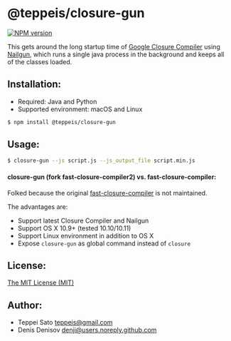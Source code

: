# @teppeis/closure-gun

[![NPM version][npm-image]][npm-url]

This gets around the long startup time of [Google Closure Compiler](https://developers.google.com/closure/compiler/) using [Nailgun](https://github.com/facebook/nailgun), which runs a single java process in the background and keeps all of the classes loaded.

## Installation:

- Required: Java and Python
- Supported environment: macOS and Linux

```sh
$ npm install @teppeis/closure-gun
```

## Usage:

```sh
$ closure-gun --js script.js --js_output_file script.min.js
```

#### closure-gun (fork fast-closure-compiler2) vs. fast-closure-compiler:

Folked because the original [fast-closure-compiler](https://github.com/evanw/fast-closure-compiler) is not maintained.

The advantages are:

- Support latest Closure Compiler and Nailgun
- Support OS X 10.9+ (tested 10.10/10.11)
- Support Linux environment in addition to OS X
- Expose `closure-gun` as global command instead of `closure`

## License:

[The MIT License (MIT)](http://denji.mit-license.org/)

## Author:

- Teppei Sato <teppeis@gmail.com>
- Denis Denisov <denji@users.noreply.github.com>

[npm-image]: https://img.shields.io/npm/v/@teppeis/closure-gun.svg
[npm-url]: https://npmjs.org/package/@teppeis/closure-gun
